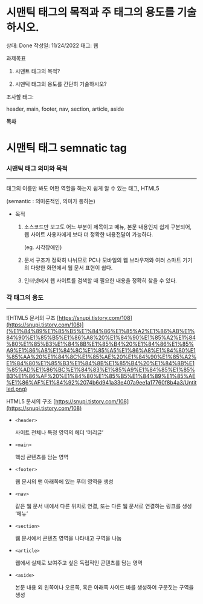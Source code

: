 # 시맨틱 태그의 목적과 주 태그의 용도를 기술하시오.

상태: Done
작성일: 11/24/2022
태그: 웹

과제목표

1. 시맨트 태그의 목적?

2. 시맨틱 태그의 용도를 간단히 기술하시오?

조사할 태그:

header, main, footer, nav, section, article, aside

**목차**

# 시맨틱 태그 semnatic tag

### 시맨틱 태그 의미와 목적

---

태그의 이름만 봐도 어떤 역할을 하는지 쉽게 알 수 있는 태그, HTML5

(semantic : 의미론적인, 의미가 통하는)

- 목적
    1. 소스코드만 보고도 어느 부분이 제목이고 메뉴, 본문 내용인지 쉽게 구분되어,
    웹 사이트 사용자에게 보다 더 정확한 내용전달이 가능하다.
        
        (eg. 시각장애인)
        
    2. 문서 구조가 정확히 나뉘므로 PC나 모바일의 웹 브라우저와 여러 스마트 기기의 다양한 화면에서 웹 문서 표현이 쉽다.
    3. 인터넷에서 웹 사이트를 검색할 때 필요한 내용을 정확히 찾을 수 있다.

### 각 태그의 용도

---

![HTML5 문서의 구조 [https://snupi.tistory.com/108](https://snupi.tistory.com/108)](%E1%84%89%E1%85%B5%E1%84%86%E1%85%A2%E1%86%AB%E1%84%90%E1%85%B5%E1%86%A8%20%E1%84%90%E1%85%A2%E1%84%80%E1%85%B3%E1%84%8B%E1%85%B4%20%E1%84%86%E1%85%A9%E1%86%A8%E1%84%8C%E1%85%A5%E1%86%A8%E1%84%80%E1%85%AA%20%E1%84%8C%E1%85%AE%20%E1%84%90%E1%85%A2%E1%84%80%E1%85%B3%E1%84%8B%E1%85%B4%20%E1%84%8B%E1%85%AD%E1%86%BC%E1%84%83%E1%85%A9%E1%84%85%E1%85%B3%E1%86%AF%20%E1%84%80%E1%85%B5%E1%84%89%E1%85%AE%E1%86%AF%E1%84%92%2074b6d941a33e407a9ee1a17760f8b4a3/Untitled.png)

HTML5 문서의 구조 [https://snupi.tistory.com/108](https://snupi.tistory.com/108)

- `<header>`
    
    사이트 전체나 특정 영역의 헤더 ‘머리글’
    
- `<main>`
    
    핵심 콘텐츠를 담는 영역
    
- `<footer>`
    
    웹 문서의 맨 아래쪽에 있는 푸터 영역을 생성
    
- `<nav>`
    
    같은 웹 문서 내에서 다른 위치로 연결, 또는 다른 웹 문서로 연결하는 링크를 생성 ‘메뉴’
    
- `<section>`
    
    웹 문서에서 콘텐츠 영역을 나타내고 구역을 나눔
    
- `<article>`
    
    웹에서 실제로 보여주고 싶은 독립적인 콘텐츠를 담는 영역
    
- `<aside>`
    
    본문 내용 외 왼쪽이나 오른쪽, 혹은 아래쪽 사이드 바를 생성하여 구분짓는 구역을 생성